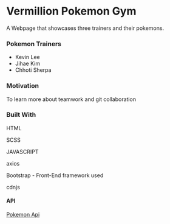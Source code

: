 <h1>Vermillion Pokemon Gym</h1>
<p>A Webpage that showcases three trainers and their pokemons.</p>

<h3>Pokemon Trainers</h3>
<ul>
<li>Kevin Lee</li>
<li>Jihae Kim</li>
<li>Chhoti Sherpa</li>
</ul>

<h3>Motivation</h3>
<p>To learn more about teamwork and git collaboration</p>

<h3>Built With</h3>
<p>HTML</p>
<p>SCSS</p>
<p>JAVASCRIPT</p>
<p>axios</p>
<p>Bootstrap - Front-End framework used</p>
<p>cdnjs</p>
<h4>API</h4>
<p><a href ='https://pokeapi.co/api/v2/pokemon/'> Pokemon Api</a></p>
